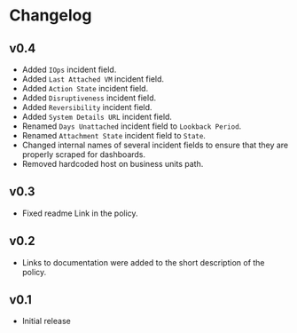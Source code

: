 # Changelog

## v0.4

- Added `IOps` incident field.
- Added `Last Attached VM` incident field.
- Added `Action State` incident field.
- Added `Disruptiveness` incident field.
- Added `Reversibility` incident field.
- Added `System Details URL` incident field.
- Renamed `Days Unattached` incident field to `Lookback Period`.
- Renamed `Attachment State` incident field to `State`.
- Changed internal names of several incident fields to ensure that they are properly scraped for dashboards.
- Removed hardcoded host on business units path.

## v0.3

- Fixed readme Link in the policy.

## v0.2

- Links to documentation were added to the short description of the policy.

## v0.1

- Initial release

